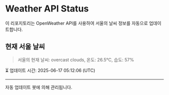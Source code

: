 
# Weather API Status

이 리포지토리는 OpenWeather API를 사용하여 서울의 날씨 정보를 자동으로 업데이트합니다.

## 현재 서울 날씨
> 서울의 현재 날씨: overcast clouds, 온도: 26.5°C, 습도: 57%

⏳ 업데이트 시간: 2025-06-17 05:12:06 (UTC)

---
자동 업데이트 봇에 의해 관리됩니다.
